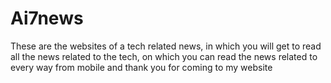 # Ai7news
These are the websites of a tech related news, in which you will get to read all the news related to the tech, on which you can read the news related to every way from mobile and thank you for coming to my website
